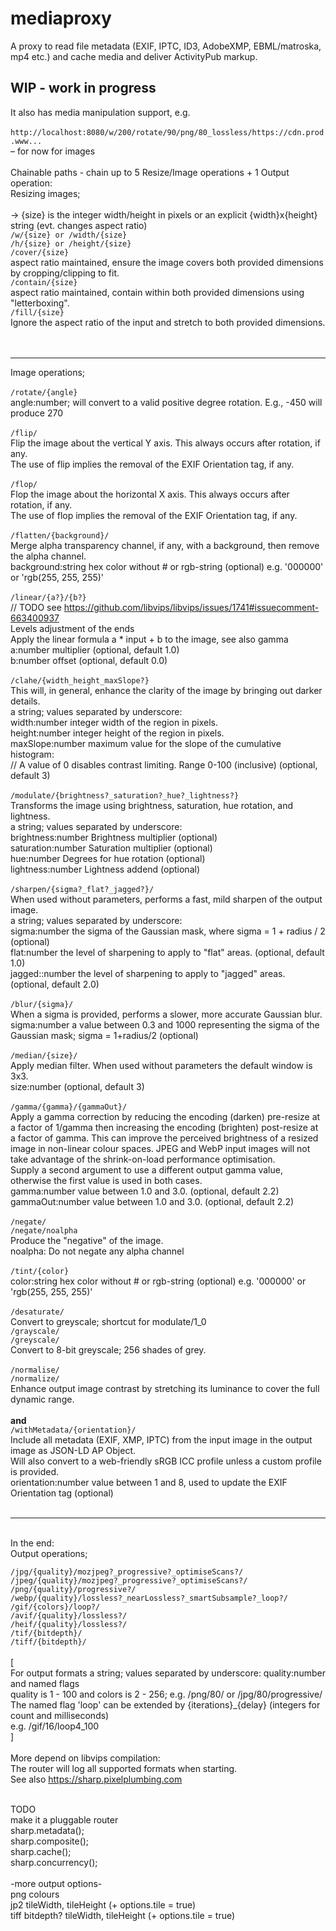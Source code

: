# mediaproxy
 A proxy to read file metadata (EXIF, IPTC, ID3, AdobeXMP, EBML/matroska, mp4 etc.) and cache media and deliver ActivityPub markup.

## WIP - work in progress

It also has media manipulation support, e.g.<br>
<br>
`http://localhost:8080/w/200/rotate/90/png/80_lossless/https://cdn.prod.www...`<br>
– for now for images<br><br>
Chainable paths - chain up to 5 Resize/Image operations + 1 Output operation:<br>
Resizing images;<br><br>
-> {size} is the integer width/height in pixels or an explicit {width}x{height} string (evt. changes aspect ratio)<br>
`/w/{size} or /width/{size}`<br>
`/h/{size} or /height/{size}`<br>
`/cover/{size}`<br>
    aspect ratio maintained, ensure the image covers both provided dimensions by cropping/clipping to fit.<br>
`/contain/{size}`<br>
    aspect ratio maintained, contain within both provided dimensions using "letterboxing".<br>
`/fill/{size}`<br>
    Ignore the aspect ratio of the input and stretch to both provided dimensions.<br>
<br><br>

---

Image operations;<br><br>
`/rotate/{angle}`<br>
    angle:number; will convert to a valid positive degree rotation. E.g., -450 will produce 270<br><br>
`/flip/`<br>
    Flip the image about the vertical Y axis. This always occurs after rotation, if any.<br>
    The use of flip implies the removal of the EXIF Orientation tag, if any.<br><br>
`/flop/`<br>
    Flop the image about the horizontal X axis. This always occurs after rotation, if any.<br>
    The use of flop implies the removal of the EXIF Orientation tag, if any.<br><br>
`/flatten/{background}/`<br>
    Merge alpha transparency channel, if any, with a background, then remove the alpha channel.<br>
    background:string hex color without # or rgb-string (optional) e.g. '000000' or 'rgb(255, 255, 255)'<br><br>
`/linear/{a?}/{b?}`<br>
    // TODO see https://github.com/libvips/libvips/issues/1741#issuecomment-663400937<br>
    Levels adjustment of the ends<br>
    Apply the linear formula a * input + b to the image, see also gamma<br>
    a:number  multiplier (optional, default 1.0)<br>
    b:number  offset (optional, default 0.0)<br><br>
`/clahe/{width_height_maxSlope?}`<br>
    This will, in general, enhance the clarity of the image by bringing out darker details.<br>
    a string; values separated by underscore:<br>
    width:number  integer width of the region in pixels.<br>
    height:number  integer height of the region in pixels.<br>
    maxSlope:number  maximum value for the slope of the cumulative histogram:<br>
    // A value of 0 disables contrast limiting. Range 0-100 (inclusive) (optional, default 3)<br><br>
`/modulate/{brightness?_saturation?_hue?_lightness?}`<br>
    Transforms the image using brightness, saturation, hue rotation, and lightness.<br>
    a string; values separated by underscore:<br>
    brightness:number Brightness multiplier (optional)<br>
    saturation:number Saturation multiplier (optional)<br>
    hue:number Degrees for hue rotation (optional)<br>
    lightness:number Lightness addend (optional)<br><br>
`/sharpen/{sigma?_flat?_jagged?}/`<br>
    When used without parameters, performs a fast, mild sharpen of the output image.<br>
    a string; values separated by underscore:<br>
    sigma:number the sigma of the Gaussian mask, where sigma = 1 + radius / 2 (optional)<br>
    flat:number  the level of sharpening to apply to "flat" areas. (optional, default 1.0)<br>
    jagged::number  the level of sharpening to apply to "jagged" areas. (optional, default 2.0)<br><br>
`/blur/{sigma}/`<br>
    When a sigma is provided, performs a slower, more accurate Gaussian blur.<br>
    sigma:number a value between 0.3 and 1000 representing the sigma of the Gaussian mask; sigma = 1+radius/2 (optional)<br><br>
`/median/{size}/`<br>
    Apply median filter. When used without parameters the default window is 3x3.<br>
    size:number (optional, default 3)<br><br>
`/gamma/{gamma}/{gammaOut}/`<br>
    Apply a gamma correction by reducing the encoding (darken) pre-resize at a factor of 1/gamma then increasing the encoding
    (brighten) post-resize at a factor of gamma. This can improve the perceived brightness of a resized image in non-linear
    colour spaces. JPEG and WebP input images will not take advantage of the shrink-on-load performance optimisation.<br>
    Supply a second argument to use a different output gamma value, otherwise the first value is used in both cases.<br>
    gamma:number value between 1.0 and 3.0. (optional, default 2.2)<br>
    gammaOut:number value between 1.0 and 3.0. (optional, default 2.2)<br><br>
`/negate/`<br>
`/negate/noalpha`<br>
    Produce the "negative" of the image.<br>
    noalpha: Do not negate any alpha channel<br><br>
`/tint/{color}`<br>
    color:string hex color without # or rgb-string (optional) e.g. '000000' or 'rgb(255, 255, 255)'<br><br>
`/desaturate/`<br>
    Convert to greyscale; shortcut for modulate/1_0<br>
`/grayscale/`<br>
`/greyscale/`<br>
    Convert to 8-bit greyscale; 256 shades of grey.<br><br>
`/normalise/`<br>
`/normalize/`<br>
    Enhance output image contrast by stretching its luminance to cover the full dynamic range.<br><br>
**and**<br>
`/withMetadata/{orientation}/`<br>
    Include all metadata (EXIF, XMP, IPTC) from the input image in the output image as JSON-LD AP Object.<br>
    Will also convert to a web-friendly sRGB ICC profile unless a custom profile is provided.<br>
    orientation:number value between 1 and 8, used to update the EXIF Orientation tag (optional)<br><br>
    
---

<br>
In the end:<br>
Output operations;<br>

`/jpg/{quality}/mozjpeg?_progressive?_optimiseScans?/` <br>
`/jpeg/{quality}/mozjpeg?_progressive?_optimiseScans?/` <br>
`/png/{quality}/progressive?/` <br>
`/webp/{quality}/lossless?_nearLossless?_smartSubsample?_loop?/` <br>
`/gif/{colors}/loop?/` <br>
`/avif/{quality}/lossless?/` <br>
`/heif/{quality}/lossless?/` <br>
`/tif/{bitdepth}/` <br>
`/tiff/{bitdepth}/` <br><br>
[<br>
For output formats a string; values separated by underscore: quality:number and named flags<br>
quality is 1 - 100 and colors is 2 - 256;   e.g. /png/80/ or /jpg/80/progressive/<br>
The named flag 'loop' can be extended by {iterations}_{delay} (integers for count and milliseconds)<br>
e.g. /gif/16/loop4_100<br>
]<br><br>
More depend on libvips compilation:<br>
The router will log all supported formats when starting.<br>
See also https://sharp.pixelplumbing.com<br><br>

TODO<br>
make it a pluggable router<br>
sharp.metadata();<br>
sharp.composite();<br>
sharp.cache();<br>
sharp.concurrency();<br><br>
-more output options-<br>
png   colours<br>
jp2   tileWidth, tileHeight (+ options.tile = true)<br>
tiff  bitdepth?   tileWidth, tileHeight (+ options.tile = true)<br>
